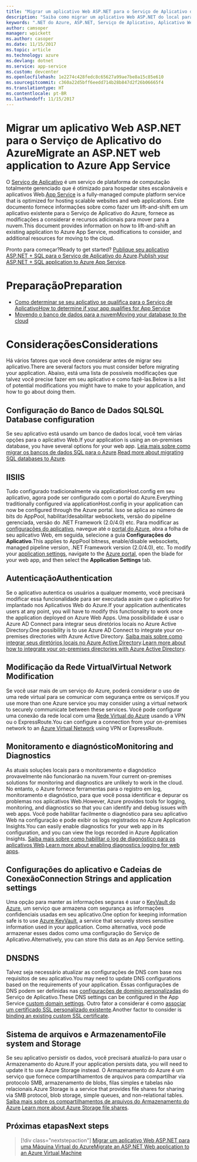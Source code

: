 ```yaml
---
title: "Migrar um aplicativo Web ASP.NET para o Serviço de Aplicativo do Azure"
description: "Saiba como migrar um aplicativo Web ASP.NET do local para o Serviço de Aplicativo do Azure."
keywords: ".NET do Azure, ASP.NET, Serviço de Aplicativo, Aplicativo Web, migrar, migração"
author: camsoper
manager: wpickett
ms.author: casoper
ms.date: 11/15/2017
ms.topic: article
ms.technology: azure
ms.devlang: dotnet
ms.service: app-service
ms.custom: devcenter
ms.openlocfilehash: 1e2274c428fedc8c65627a99ae7be8a15c85e610
ms.sourcegitcommit: c360a22d5bff6eedd714b28b847d2f26b06665f4
ms.translationtype: HT
ms.contentlocale: pt-BR
ms.lasthandoff: 11/15/2017
---
```

# <a name="migrate-an-aspnet-web-application-to-azure-app-service"></a><span data-ttu-id="31ec7-104">Migrar um aplicativo Web ASP.NET para o Serviço de Aplicativo do Azure</span><span class="sxs-lookup"><span data-stu-id="31ec7-104">Migrate an ASP.NET web application to Azure App Service</span></span>

<span data-ttu-id="31ec7-105">O [Serviço de Aplicativo](https://docs.microsoft.com/azure/app-service/app-service-web-overview#why-use-web-apps) é um serviço de plataforma de computação totalmente gerenciado que é otimizado para hospedar sites escalonáveis e aplicativos Web.</span><span class="sxs-lookup"><span data-stu-id="31ec7-105">[App Service](https://docs.microsoft.com/azure/app-service/app-service-web-overview#why-use-web-apps) is a fully-managed compute platform service that is optimized for hosting scalable websites and web applications.</span></span> <span data-ttu-id="31ec7-106">Este documento fornece informações sobre como fazer um lift-and-shift em um aplicativo existente para o Serviço de Aplicativo do Azure, fornece as modificações a considerar e recursos adicionais para mover para a nuvem.</span><span class="sxs-lookup"><span data-stu-id="31ec7-106">This document provides information on how to lift-and-shift an existing application to Azure App Service, modifications to consider, and additional resources for moving to the cloud.</span></span>

<span data-ttu-id="31ec7-107">Pronto para começar?</span><span class="sxs-lookup"><span data-stu-id="31ec7-107">Ready to get started?</span></span> <span data-ttu-id="31ec7-108">[Publique seu aplicativo ASP.NET + SQL para o Serviço de Aplicativo do Azure](https://go.microsoft.com/fwlink/?linkid=863214).</span><span class="sxs-lookup"><span data-stu-id="31ec7-108">[Publish your ASP.NET + SQL application to Azure App Service](https://go.microsoft.com/fwlink/?linkid=863214).</span></span>

# <a name="preparation"></a><span data-ttu-id="31ec7-109">Preparação</span><span class="sxs-lookup"><span data-stu-id="31ec7-109">Preparation</span></span>   
* [<span data-ttu-id="31ec7-110">Como determinar se seu aplicativo se qualifica para o Serviço de Aplicativo</span><span class="sxs-lookup"><span data-stu-id="31ec7-110">How to determine if your app qualifies for App Service</span></span>](https://azure.microsoft.com/downloads/migration-assistant/)
* [<span data-ttu-id="31ec7-111">Movendo o banco de dados para a nuvem</span><span class="sxs-lookup"><span data-stu-id="31ec7-111">Moving your database to the cloud</span></span>](https://go.microsoft.com/fwlink/?linkid=863217)

# <a name="considerations"></a><span data-ttu-id="31ec7-112">Considerações</span><span class="sxs-lookup"><span data-stu-id="31ec7-112">Considerations</span></span>
<span data-ttu-id="31ec7-113">Há vários fatores que você deve considerar antes de migrar seu aplicativo.</span><span class="sxs-lookup"><span data-stu-id="31ec7-113">There are several factors you must consider before migrating your application.</span></span> <span data-ttu-id="31ec7-114">Abaixo, está uma lista de possíveis modificações que talvez você precise fazer em seu aplicativo e como fazê-las.</span><span class="sxs-lookup"><span data-stu-id="31ec7-114">Below is a list of potential modifications you might have to make to your application, and how to go about doing them.</span></span>

## <a name="sql-database-configuration"></a><span data-ttu-id="31ec7-115">Configuração do Banco de Dados SQL</span><span class="sxs-lookup"><span data-stu-id="31ec7-115">SQL Database configuration</span></span>
<span data-ttu-id="31ec7-116">Se seu aplicativo está usando um banco de dados local, você tem várias opções para o aplicativo Web.</span><span class="sxs-lookup"><span data-stu-id="31ec7-116">If your application is using an on-premises database, you have several options for your web app.</span></span> <span data-ttu-id="31ec7-117">[Leia mais sobre como migrar os bancos de dados SQL para o Azure](https://go.microsoft.com/fwlink/?linkid=863217).</span><span class="sxs-lookup"><span data-stu-id="31ec7-117">[Read more about migrating SQL databases to Azure](https://go.microsoft.com/fwlink/?linkid=863217).</span></span>

## <a name="iis"></a><span data-ttu-id="31ec7-118">IIS</span><span class="sxs-lookup"><span data-stu-id="31ec7-118">IIS</span></span>
<span data-ttu-id="31ec7-119">Tudo configurado tradicionalmente via applicationHost.config em seu aplicativo, agora pode ser configurado com o portal do Azure.</span><span class="sxs-lookup"><span data-stu-id="31ec7-119">Everything traditionally configured via applicationHost.config in your application can now be configured through the Azure portal.</span></span> <span data-ttu-id="31ec7-120">Isso se aplica ao número de bits do AppPool, habilitar/desabilitar websockets, versão do pipeline gerenciada, versão do .NET Framework (2.0/4.0) etc. Para modificar as [configurações do aplicativo](https://docs.microsoft.com/en-us/azure/app-service/web-sites-configure), navegue até o [portal do Azure](https://portal.azure.com), abra a folha de seu aplicativo Web, em seguida, selecione a guia **Configurações do Aplicativo**.</span><span class="sxs-lookup"><span data-stu-id="31ec7-120">This applies to AppPool bitness, enable/disable websockets, managed pipeline version, .NET Framework version (2.0/4.0), etc. To modify your [application settings](https://docs.microsoft.com/en-us/azure/app-service/web-sites-configure), navigate to the [Azure portal](https://portal.azure.com), open the blade for your web app, and then select the **Application Settings** tab.</span></span>

## <a name="authentication"></a><span data-ttu-id="31ec7-121">Autenticação</span><span class="sxs-lookup"><span data-stu-id="31ec7-121">Authentication</span></span>
<span data-ttu-id="31ec7-122">Se o aplicativo autentica os usuários a qualquer momento, você precisará modificar essa funcionalidade para ser executada assim que o aplicativo for implantado nos Aplicativos Web do Azure.</span><span class="sxs-lookup"><span data-stu-id="31ec7-122">If your application authenticates users at any point, you will have to modify this functionality to work once the application deployed on Azure Web Apps.</span></span> <span data-ttu-id="31ec7-123">Uma possibilidade é usar o Azure AD Connect para integrar seus diretórios locais no Azure Active Directory.</span><span class="sxs-lookup"><span data-stu-id="31ec7-123">One possibility is to use Azure AD Connect to integrate your on-premises directories with Azure Active Directory.</span></span> <span data-ttu-id="31ec7-124">[Saiba mais sobre como integrar seus diretórios locais no Azure Active Directory](https://docs.microsoft.com/azure/active-directory/connect/active-directory-aadconnect).</span><span class="sxs-lookup"><span data-stu-id="31ec7-124">[Learn more about how to integrate your on-premises directories with Azure Active Directory](https://docs.microsoft.com/azure/active-directory/connect/active-directory-aadconnect).</span></span>

## <a name="virtual-network-modification"></a><span data-ttu-id="31ec7-125">Modificação da Rede Virtual</span><span class="sxs-lookup"><span data-stu-id="31ec7-125">Virtual Network Modification</span></span>
<span data-ttu-id="31ec7-126">Se você usar mais de um serviço do Azure, poderá considerar o uso de uma rede virtual para se comunicar com segurança entre os serviços.</span><span class="sxs-lookup"><span data-stu-id="31ec7-126">If you use more than one Azure service you may consider using a virtual network to securely communicate between these services.</span></span> <span data-ttu-id="31ec7-127">Você pode configurar uma conexão da rede local com uma [Rede Virtual do Azure](https://docs.microsoft.com/en-us/azure/app-service/web-sites-integrate-with-vnet) usando a VPN ou o ExpressRoute.</span><span class="sxs-lookup"><span data-stu-id="31ec7-127">You can configure a connection from your on-premises network to an [Azure Virtual Network](https://docs.microsoft.com/en-us/azure/app-service/web-sites-integrate-with-vnet) using VPN or ExpressRoute.</span></span>

## <a name="monitoring-and-diagnostics"></a><span data-ttu-id="31ec7-128">Monitoramento e diagnóstico</span><span class="sxs-lookup"><span data-stu-id="31ec7-128">Monitoring and Diagnostics</span></span>
<span data-ttu-id="31ec7-129">As atuais soluções locais para o monitoramento e diagnóstico provavelmente não funcionarão na nuvem.</span><span class="sxs-lookup"><span data-stu-id="31ec7-129">Your current on-premises solutions for monitoring and diagnostics are unlikely to work in the cloud.</span></span> <span data-ttu-id="31ec7-130">No entanto, o Azure fornece ferramentas para o registro em log, monitoramento e diagnóstico, para que você possa identificar e depurar os problemas nos aplicativos Web.</span><span class="sxs-lookup"><span data-stu-id="31ec7-130">However, Azure provides tools for logging, monitoring, and diagnostics so that you can identify and debug issues with web apps.</span></span> <span data-ttu-id="31ec7-131">Você pode habilitar facilmente o diagnóstico para seu aplicativo Web na configuração e pode exibir os logs registrados no Azure Application Insights.</span><span class="sxs-lookup"><span data-stu-id="31ec7-131">You can easily enable diagnostics for your web app in its configuration, and you can view the logs recorded in Azure Application Insights.</span></span> <span data-ttu-id="31ec7-132">[Saiba mais sobre como habilitar o log de diagnóstico para os aplicativos Web](https://docs.microsoft.com/azure/app-service/web-sites-enable-diagnostic-log).</span><span class="sxs-lookup"><span data-stu-id="31ec7-132">[Learn more about enabling diagnostics logging for web apps](https://docs.microsoft.com/azure/app-service/web-sites-enable-diagnostic-log).</span></span>

## <a name="connection-strings-and-application-settings"></a><span data-ttu-id="31ec7-133">Configurações do aplicativo e Cadeias de Conexão</span><span class="sxs-lookup"><span data-stu-id="31ec7-133">Connection Strings and application settings</span></span>
<span data-ttu-id="31ec7-134">Uma opção para manter as informações seguras é usar o [KeyVault do Azure](https://docs.microsoft.com/azure/key-vault/), um serviço que armazena com segurança as informações confidenciais usadas em seu aplicativo.</span><span class="sxs-lookup"><span data-stu-id="31ec7-134">One option for keeping information safe is to use [Azure KeyVault](https://docs.microsoft.com/azure/key-vault/), a service that securely stores sensitive information used in your application.</span></span> <span data-ttu-id="31ec7-135">Como alternativa, você pode armazenar esses dados como uma configuração do Serviço de Aplicativo.</span><span class="sxs-lookup"><span data-stu-id="31ec7-135">Alternatively, you can store this data as an App Service setting.</span></span>

## <a name="dns"></a><span data-ttu-id="31ec7-136">DNS</span><span class="sxs-lookup"><span data-stu-id="31ec7-136">DNS</span></span>
<span data-ttu-id="31ec7-137">Talvez seja necessário atualizar as configurações de DNS com base nos requisitos de seu aplicativo.</span><span class="sxs-lookup"><span data-stu-id="31ec7-137">You may need to update DNS configurations based on the requirements of your application.</span></span> <span data-ttu-id="31ec7-138">Essas configurações de DNS podem ser definidas nas [configurações de domínio personalizadas](https://docs.microsoft.com/azure/app-service/app-service-web-tutorial-custom-domain) do Serviço de Aplicativo.</span><span class="sxs-lookup"><span data-stu-id="31ec7-138">These DNS settings can be configured in the App Service [custom domain settings](https://docs.microsoft.com/azure/app-service/app-service-web-tutorial-custom-domain).</span></span> <span data-ttu-id="31ec7-139">Outro fator a considerar é como [associar um certificado SSL personalizado existente](https://docs.microsoft.com/en-us/azure/app-service/app-service-web-tutorial-custom-ssl).</span><span class="sxs-lookup"><span data-stu-id="31ec7-139">Another factor to consider is [binding an existing custom SSL certificate](https://docs.microsoft.com/en-us/azure/app-service/app-service-web-tutorial-custom-ssl).</span></span>

## <a name="file-system-and-storage"></a><span data-ttu-id="31ec7-140">Sistema de arquivos e Armazenamento</span><span class="sxs-lookup"><span data-stu-id="31ec7-140">File system and Storage</span></span>
<span data-ttu-id="31ec7-141">Se seu aplicativo persistir os dados, você precisará atualizá-lo para usar o Armazenamento do Azure.</span><span class="sxs-lookup"><span data-stu-id="31ec7-141">If your application persists data, you will need to update it to use Azure Storage instead.</span></span> <span data-ttu-id="31ec7-142">O Armazenamento do Azure é um serviço que fornece compartilhamentos de arquivos para compartilhar via protocolo SMB, armazenamento de blobs, filas simples e tabelas não relacionais.</span><span class="sxs-lookup"><span data-stu-id="31ec7-142">Azure Storage is a service that provides file shares for sharing via SMB protocol, blob storage, simple queues, and non-relational tables.</span></span> <span data-ttu-id="31ec7-143">[Saiba mais sobre os compartilhamentos de arquivos do Armazenamento do Azure](https://docs.microsoft.com/azure/storage/files/storage-files-introduction).</span><span class="sxs-lookup"><span data-stu-id="31ec7-143">[Learn more about Azure Storage file shares](https://docs.microsoft.com/azure/storage/files/storage-files-introduction).</span></span>

## <a name="next-steps"></a><span data-ttu-id="31ec7-144">Próximas etapas</span><span class="sxs-lookup"><span data-stu-id="31ec7-144">Next steps</span></span>

> [!div class="nextstepaction"]
> [<span data-ttu-id="31ec7-145">Migrar um aplicativo Web ASP.NET para uma Máquina Virtual do Azure</span><span class="sxs-lookup"><span data-stu-id="31ec7-145">Migrate an ASP.NET Web application to an Azure Virtual Machine</span></span>](dotnet-howto-migrate-to-vm.md)